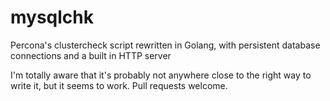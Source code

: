 mysqlchk
===========

Percona's clustercheck script rewritten in Golang, with persistent database connections and a built in HTTP server

I'm totally aware that it's probably not anywhere close to the right way to write it, but it seems to work. Pull requests welcome.
